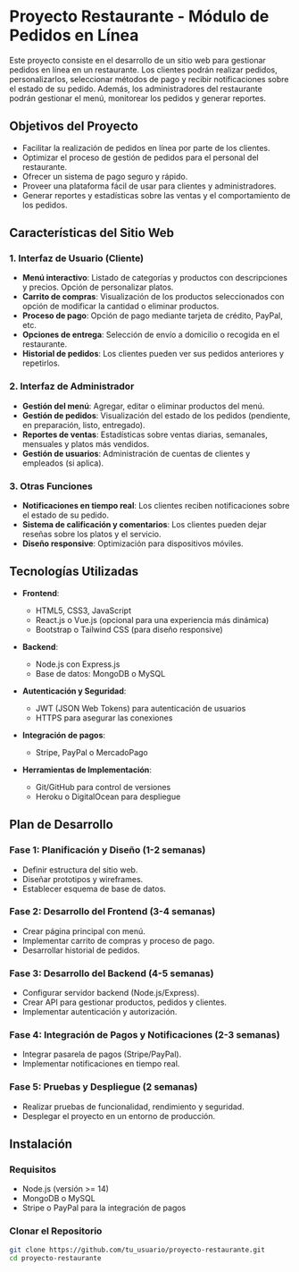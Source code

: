 # Proyecto Restaurante - Módulo de Pedidos en Línea

Este proyecto consiste en el desarrollo de un sitio web para gestionar pedidos en línea en un restaurante. Los clientes podrán realizar pedidos, personalizarlos, seleccionar métodos de pago y recibir notificaciones sobre el estado de su pedido. Además, los administradores del restaurante podrán gestionar el menú, monitorear los pedidos y generar reportes.

## Objetivos del Proyecto

- Facilitar la realización de pedidos en línea por parte de los clientes.
- Optimizar el proceso de gestión de pedidos para el personal del restaurante.
- Ofrecer un sistema de pago seguro y rápido.
- Proveer una plataforma fácil de usar para clientes y administradores.
- Generar reportes y estadísticas sobre las ventas y el comportamiento de los pedidos.

## Características del Sitio Web

### 1. **Interfaz de Usuario (Cliente)**

- **Menú interactivo**: Listado de categorías y productos con descripciones y precios. Opción de personalizar platos.
- **Carrito de compras**: Visualización de los productos seleccionados con opción de modificar la cantidad o eliminar productos.
- **Proceso de pago**: Opción de pago mediante tarjeta de crédito, PayPal, etc.
- **Opciones de entrega**: Selección de envío a domicilio o recogida en el restaurante.
- **Historial de pedidos**: Los clientes pueden ver sus pedidos anteriores y repetirlos.

### 2. **Interfaz de Administrador**

- **Gestión del menú**: Agregar, editar o eliminar productos del menú.
- **Gestión de pedidos**: Visualización del estado de los pedidos (pendiente, en preparación, listo, entregado).
- **Reportes de ventas**: Estadísticas sobre ventas diarias, semanales, mensuales y platos más vendidos.
- **Gestión de usuarios**: Administración de cuentas de clientes y empleados (si aplica).

### 3. **Otras Funciones**

- **Notificaciones en tiempo real**: Los clientes reciben notificaciones sobre el estado de su pedido.
- **Sistema de calificación y comentarios**: Los clientes pueden dejar reseñas sobre los platos y el servicio.
- **Diseño responsive**: Optimización para dispositivos móviles.

## Tecnologías Utilizadas

- **Frontend**: 
  - HTML5, CSS3, JavaScript
  - React.js o Vue.js (opcional para una experiencia más dinámica)
  - Bootstrap o Tailwind CSS (para diseño responsive)

- **Backend**:
  - Node.js con Express.js
  - Base de datos: MongoDB o MySQL

- **Autenticación y Seguridad**:
  - JWT (JSON Web Tokens) para autenticación de usuarios
  - HTTPS para asegurar las conexiones

- **Integración de pagos**:
  - Stripe, PayPal o MercadoPago

- **Herramientas de Implementación**:
  - Git/GitHub para control de versiones
  - Heroku o DigitalOcean para despliegue

## Plan de Desarrollo

### Fase 1: Planificación y Diseño (1-2 semanas)
- Definir estructura del sitio web.
- Diseñar prototipos y wireframes.
- Establecer esquema de base de datos.

### Fase 2: Desarrollo del Frontend (3-4 semanas)
- Crear página principal con menú.
- Implementar carrito de compras y proceso de pago.
- Desarrollar historial de pedidos.

### Fase 3: Desarrollo del Backend (4-5 semanas)
- Configurar servidor backend (Node.js/Express).
- Crear API para gestionar productos, pedidos y clientes.
- Implementar autenticación y autorización.

### Fase 4: Integración de Pagos y Notificaciones (2-3 semanas)
- Integrar pasarela de pagos (Stripe/PayPal).
- Implementar notificaciones en tiempo real.

### Fase 5: Pruebas y Despliegue (2 semanas)
- Realizar pruebas de funcionalidad, rendimiento y seguridad.
- Desplegar el proyecto en un entorno de producción.

## Instalación

### Requisitos

- Node.js (versión >= 14)
- MongoDB o MySQL
- Stripe o PayPal para la integración de pagos

### Clonar el Repositorio

```bash
git clone https://github.com/tu_usuario/proyecto-restaurante.git
cd proyecto-restaurante
